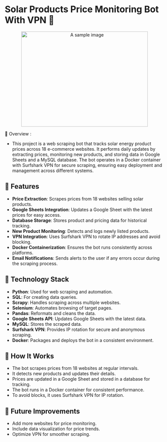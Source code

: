 # Solar Products Price Monitoring Bot With VPN 🔆
<div style="text-align: center;">
    <img src="https://blog.feniceenergy.com/wp-content/uploads/2024/05/how-is-solar-energy-useful-to-us.jpg" alt="A sample image" width="400" height="300">
</div>

🔸 Overview : 
-  This project is a web scraping bot that tracks solar energy product prices across 18 e-commerce websites. It performs daily updates by extracting prices, monitoring new products, and storing data in Google Sheets and a MySQL database. The bot operates in a Docker container with Surfshark VPN for secure scraping, ensuring easy deployment and management across different systems.

## 🔸 Features
-  **Price Extraction**: Scrapes prices from 18 websites selling solar products.
-  **Google Sheets Integration**: Updates a Google Sheet with the latest prices for easy access.
-  **Database Storage**: Stores product and pricing data for historical tracking.
-  **New Product Monitoring**: Detects and logs newly listed products.
-  **VPN Integration**: Uses Surfshark VPN to rotate IP addresses and avoid blocking.
-  **Docker Containerization**: Ensures the bot runs consistently across platforms.
-  **Email Notifications**: Sends alerts to the user if any errors occur during the scraping process.

## 🔸 Technology Stack
-  **Python**: Used for web scraping and automation.
-  **SQL**: For creating data queries.
-  **Scrapy**: Handles scraping across multiple websites.
-  **Selenium**: Automates browsing of target pages.
-  **Pandas**: Reformats and cleans the data.
-  **Google Sheets API**: Updates Google Sheets with the latest data.
-  **MySQL**: Stores the scraped data.
-  **Surfshark VPN**: Provides IP rotation for secure and anonymous scraping.
-  **Docker**: Packages and deploys the bot in a consistent environment.

## 🔸 How It Works
-  The bot scrapes prices from 18 websites at regular intervals.
-  It detects new products and updates their details.
-  Prices are updated in a Google Sheet and stored in a database for tracking.
-  The bot runs in a Docker container for consistent performance.
-  To avoid blocks, it uses Surfshark VPN for IP rotation.

## 🔸 Future Improvements
-  Add more websites for price monitoring.
-  Include data visualization for price trends.
-  Optimize VPN for smoother scraping.
